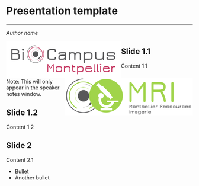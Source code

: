 # Presentation template
________________________
_Author name_

<img src="images/Biocampus_logo_full.png" alt="drawing" height="100" style="float:left"/>
<img src="images/MRI_logo_full.png" alt="drawing" height="100" style="float:right"/>



## Slide 1.1

Content 1.1

Note: This will only appear in the speaker notes window.


## Slide 1.2

Content 1.2



## Slide 2

Content 2.1
- Bullet
- Another bullet

